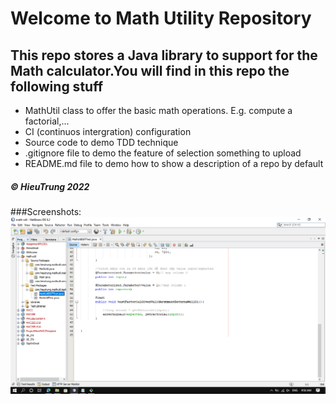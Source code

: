 # Welcome to Math Utility Repository

## This repo stores a Java library to support for the Math calculator.You will find in this repo the following stuff

+ MathUtil class to offer the basic math operations. E.g. compute a factorial,...
+ CI (continuos intergration) configuration
+ Source code to demo TDD technique
+ .gitignore file to demo the feature of selection something to upload
+ README.md file to demo how to show a description of a repo by default

##### © HieuTrung 2022

###Screenshots: 
![screenshots](https://github.com/hieutrung0510/math-util/blob/main/screenshot/DDT-with-TDD%20.png)